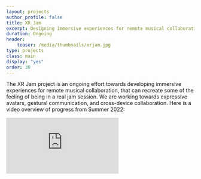 ```yaml
---
layout: projects
author_profile: false
title: XR Jam
excerpt: Designing immersive experiences for remote musical collaboration.
duration: Ongoing
header:
    teaser: /media/thumbnails/xrjam.jpg
type: projects
class: main
display: "yes"
order: 30
---
```


The XR Jam project is an ongoing effort towards developing immersive experiences for remote musical collaboration, that can recreate some of the feeling of being in a real jam session. We are working towards expressive avatars, gestural communication, and cross-device collaboration. Here is a video overview of progress from Summer 2022:

<iframe class = "video" src="https://youtube.com/embed/o6NHONyg5pY" frameborder="0" allow="accelerometer; autoplay; encrypted-media; gyroscope; picture-in-picture" allowfullscreen></iframe>
